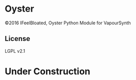 # Oyster
©2016 IFeelBloated, Oyster Python Module for VapourSynth
## License
LGPL v2.1



# Under Construction

